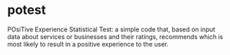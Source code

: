 # potest
POsiTive Experience Statistical Test: a simple code that, based on input data about services or businesses and their ratings, recommends which is most likely to result in a positive experience to the user.
